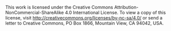 This work is licensed under the Creative Commons Attribution-NonCommercial-ShareAlike 4.0 
International License. To view a copy of this license, visit http://creativecommons.org/licenses/by-nc-sa/4.0/ or 
send a letter to Creative Commons, PO Box 1866, Mountain View, CA 94042, USA.